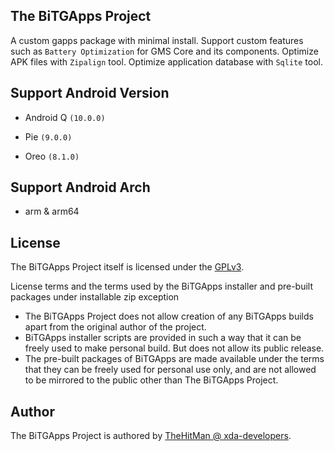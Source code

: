 ## The BiTGApps Project

A custom gapps package with minimal install. Support custom features such as `Battery Optimization` for GMS Core and its components. Optimize APK files with `Zipalign` tool. Optimize application database with `Sqlite` tool.

## Support Android Version

* Android Q `(10.0.0)`

* Pie `(9.0.0)`

* Oreo `(8.1.0)`

## Support Android Arch

* arm & arm64

## License

The BiTGApps Project itself is licensed under the [GPLv3](https://github.com/BiTGApps/BiTGApps/blob/master/LICENSE).

License terms and the terms used by the BiTGApps installer and pre-built packages under installable zip exception

   * The BiTGApps Project does not allow creation of any BiTGApps builds apart from the original author of the project.
   * BiTGApps installer scripts are provided in such a way that it can be freely used to make personal build. But does not allow its public release.
   * The pre-built packages of BiTGApps are made available under the terms that they can be freely used for personal use only, and are not allowed to be mirrored to the public other than The BiTGApps Project.

## Author

The BiTGApps Project is authored by [TheHitMan @ xda-developers](https://forum.xda-developers.com/member.php?u=8569961).
